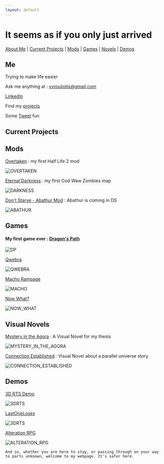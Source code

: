 ```yaml
---
layout: default
---
```


# It seems as if you only just arrived

[About Me](#me) | [Current Projects](#current-projects) | [Mods](#mods) | [Games](#games) | [Novels](#visual-novels) | [Demos](#demos)

## Me

Trying to make life easier

Ask me anything at : vvrouliotis@gmail.com

[LinkedIn](https://www.linkedin.com/in/vvrouliotis/)

Find my [projects](https://github.com/vvroul?tab=repositories)

Some [Tweet](https://twitter.com/vvroul) fun

## Current Projects

## Mods

[Overtaken](https://github.com/vvroul/Overtaken) : my first Half Life 2 mod

![OVERTAKEN](./assets/images/overtaken.jpg)

[Eternal Darkness](https://github.com/vvroul/eternal_darkness) : my first Cod Waw Zombies map

![DARKNESS](./assets/images/eternal_darkness.jpg)

[Don't Starve - Abathur Mod](https://github.com/vvroul/abathur-mod) : Abathur is coming in DS

![ABATHUR](./assets/images/aba.jpg)

## Games

#### My first game ever : [Dragon's Path](https://github.com/vvroul/Dragon-s-Path)

![DP](./assets/images/dp.jpg)

[Qwebra](https://gamejolt.com/games/qwebra/39922)

![QWEBRA](./assets/images/qwebra.jpg)

[Macho Rampage](https://gamejolt.com/games/macho-rampage/79964)

![MACHO](./assets/images/macho_rampage.jpg)

[Now What?](https://globalgamejam.org/2015/games/now-what-1)

![NOW_WHAT](./assets/images/now_what.jpg)

## Visual Novels

[Mystery in the Agora](https://pergamos.lib.uoa.gr/uoa/dl/object/2073223) : A Visual Novel for my thesis

![MYSTERY_IN_THE_AGORA](./assets/images/mystery.jpg)

[Connection Established](https://github.com/vvroul/connection_established_vn) : Visual Novel about a parallel universe story

![CONNECTION_ESTABLISHED](./assets/images/connection_established.jpg)

## Demos

[3D RTS Demo](https://github.com/vvroul/3D-rts-demo)

![3DRTS](./assets/images/rts.jpg)

[LastOneLoses](https://github.com/vvroul/LastOneLoses)

![3DRTS](./assets/images/last_one_loses.jpg)

[Alteration RPG](https://github.com/vvroul/AlterationRPG)

![ALTERATION_RPG](./assets/images/alteration.jpg)

```
And so, whether you are here to stay, or passing through on your way to parts unknown, welcome to my webpage. It's safer here.
```
